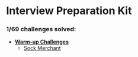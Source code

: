 # Interview Preparation Kit

### **1/69** challenges solved:

- **[Warm-up Challenges](warmup)**
    * [Sock Merchant](warmup/sock-merchant)